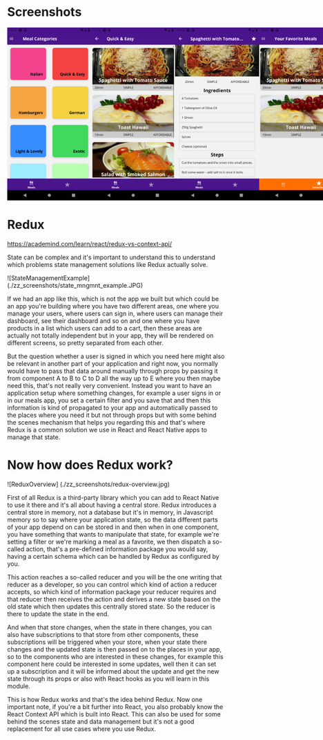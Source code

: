 # Screenshots

<div style="display: flex;">
<img src="./zz_screenshots/Screenshot_1598731933.png" width="200" height="400" />
<img src="./zz_screenshots/Screenshot_1598731937.png" width="200" height="400" />
<img src="./zz_screenshots/Screenshot_1598731944.png" width="200" height="400" />
<img src="./zz_screenshots/Screenshot_1598731949.png" width="200" height="400" />
<img src="./zz_screenshots/Screenshot_1598731961.png" width="200" height="400" />
<img src="./zz_screenshots/Screenshot_1598731967.png" width="200" height="400" />
</div>

# Redux

https://academind.com/learn/react/redux-vs-context-api/

State can be complex and it's important to understand this to understand which problems state management solutions like Redux actually solve.

![StateManagementExample] (./zz_screenshots/state_mngmnt_example.JPG)

If we had an app like this, which is not the app we built but which could be an app you're building where you have two different areas, one where you manage your users, where users can sign in, where users can manage their dashboard, see their dashboard and so on and one where you have products in a list which users can add to a cart, then these areas are actually not totally independent but in your app, they will be rendered on different screens, so pretty separated from each other.

But the question whether a user is signed in which you need here might also be relevant in another part of your application and right now, you normally would have to pass that data around manually through props by passing it from component A to B to C to D all the way up to E where you then maybe need this, that's not really very convenient. Instead you want to have an application setup where something changes, for example a user signs in or in our meals app, you set a certain filter and you save that and then this information is kind of propagated to your app and automatically passed to the places where you need it but not through props but with some behind the scenes mechanism that helps you regarding this and that's where Redux is a common solution we use in React and React Native apps to manage that state.

# Now how does Redux work?

![ReduxOverview] (./zz_screenshots/redux-overview.jpg)

First of all Redux is a third-party library which you can add to React Native to use it there and it's all about having a central store. Redux introduces a central store in memory, not a database but it's in memory, in Javascript memory so to say where your application state, so the data different parts of your app depend on can be stored in and then when in one component, you have something that wants to manipulate that state, for example we're setting a filter or we're marking a meal as a favorite, we then dispatch a so-called action, that's a pre-defined information package you would say, having a certain schema which can be handled by Redux as configured by you.

This action reaches a so-called reducer and you will be the one writing that reducer as a developer, so you can control which kind of action a reducer accepts, so which kind of information package your reducer requires and that reducer then receives the action and derives a new state based on the old state which then updates this centrally stored state. So the reducer is there to update the state in the end.

And when that store changes, when the state in there changes, you can also have subscriptions to that store from other components, these subscriptions will be triggered when your store, when your state there changes and the updated state is then passed on to the places in your app, so to the components who are interested in these changes, for example this component here could be interested in some updates, well then it can set up a subscription and it will be informed about the update and get the new state through its props or also with React hooks as you will learn in this module.

This is how Redux works and that's the idea behind Redux. Now one important note, if you're a bit further into React, you also probably know the React Context API which is built into React. This can also be used for some behind the scenes state and data management but it's not a good replacement for all use cases where you use Redux.
